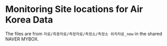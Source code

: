 # Monitoring Site locations for Air Korea Data

The files are from `자료/최종자료/측정자료/측정소/측정소 위치자료_new` in the shared NAVER MYBOX. 

